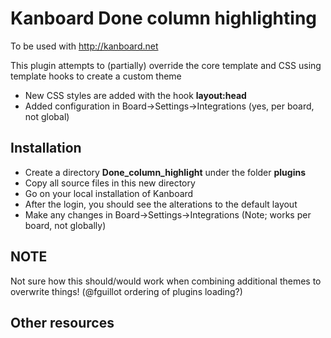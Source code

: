 Kanboard Done column highlighting
=================================

To be used with http://kanboard.net

This plugin attempts to (partially) override the core template and CSS using template hooks to create a custom theme 

- New CSS styles are added with the hook **layout:head**
- Added configuration in Board->Settings->Integrations (yes, per board, not global)

Installation
------------

- Create a directory **Done_column_highlight** under the folder **plugins**
- Copy all source files in this new directory
- Go on your local installation of Kanboard
- After the login, you should see the alterations to the default layout
- Make any changes in Board->Settings->Integrations (Note; works per board, not globally)

NOTE
----
Not sure how this should/would work when combining additional themes to overwrite things! (@fguillot ordering of plugins loading?)


Other resources
---------------

